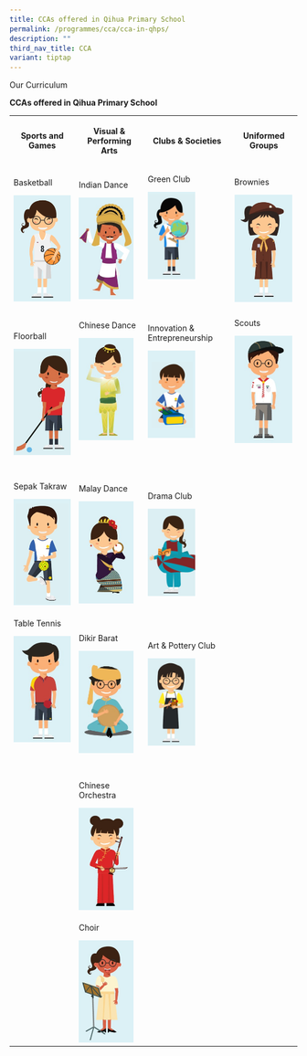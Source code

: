 ```yaml
---
title: CCAs offered in Qihua Primary School
permalink: /programmes/cca/cca-in-qhps/
description: ""
third_nav_title: CCA
variant: tiptap
---
```

<p>Our Curriculum</p>
<p><strong>CCAs offered in Qihua Primary School</strong>
</p>
<table style="minWidth: 100px">
<colgroup>
<col>
<col>
<col>
<col>
</colgroup>
<tbody>
<tr>
<th rowspan="1" colspan="1">
<p><strong>Sports and Games</strong>
</p>
</th>
<th rowspan="1" colspan="1">
<p><strong>Visual &amp; Performing Arts</strong>
</p>
</th>
<th rowspan="1" colspan="1">
<p><strong>Clubs &amp; Societies</strong>
</p>
</th>
<th rowspan="1" colspan="1">
<p><strong>Uniformed Groups</strong>
</p>
</th>
</tr>
<tr>
<td rowspan="1" colspan="1">
<p></p>
<p>Basketball</p>
<div class="isomer-image-wrapper">
<img style="width: 100%" height="auto" width="100%" alt="" src="/images/Curriculum/CCA/basketball2.png">
</div>
</td>
<td rowspan="1" colspan="1">
<p>Indian Dance</p>
<div class="isomer-image-wrapper">
<img style="width: 90%;" height="auto" width="100%" alt="" src="/images/Curriculum/CCA/indian_dance2.png">
</div>
</td>
<td rowspan="1" colspan="1">
<p></p>
<p>Green Club
<br>
</p>
<div class="isomer-image-wrapper">
<img style="width: 60%;" height="auto" width="100%" alt="" src="/images/Curriculum/CCA/green_club2.png">
</div>
<p>
<br>
</p>
</td>
<td rowspan="1" colspan="1">
<p></p>
<p>Brownies
<br>
</p>
<div class="isomer-image-wrapper">
<img style="width: 98%;" height="auto" width="100%" alt="" src="/images/Curriculum/CCA/brownies2.png">
</div>
</td>
</tr>
<tr>
<td rowspan="1" colspan="1">
<p></p>
<p>Floorball
<br>
</p>
<div class="isomer-image-wrapper">
<img style="width: 100%" height="auto" width="100%" alt="" src="/images/Curriculum/CCA/floorball2.png">
</div>
</td>
<td rowspan="1" colspan="1">
<p>Chinese Dance
<br>
</p>
<div class="isomer-image-wrapper">
<img style="width: 90%;" height="auto" width="100%" alt="" src="/images/Curriculum/CCA/chinese_dance2.png">
</div>
<p>
<br>
</p>
</td>
<td rowspan="1" colspan="1">
<p>Innovation &amp; Entrepreneurship
<br>
</p>
<div class="isomer-image-wrapper">
<img style="width: 60%;" height="auto" width="100%" alt="" src="/images/Curriculum/CCA/innovation2.png">
</div>
<p>
<br>
</p>
</td>
<td rowspan="1" colspan="1">
<p></p>
<p>Scouts
<br>
</p>
<div class="isomer-image-wrapper">
<img style="width: 98%;" height="auto" width="100%" alt="" src="/images/Curriculum/CCA/scouts2.png">
</div>
<p>
<br>
</p>
</td>
</tr>
<tr>
<td rowspan="1" colspan="1">
<p>Sepak Takraw
<br>
</p>
<div class="isomer-image-wrapper">
<img style="width: 100%" height="auto" width="100%" alt="" src="/images/Curriculum/CCA/sepak_takraw2.png">
</div>
</td>
<td rowspan="1" colspan="1">
<p>Malay Dance</p>
<div class="isomer-image-wrapper">
<img style="width: 90%;" height="auto" width="100%" alt="" src="/images/Curriculum/CCA/malay_dance2.png">
</div>
</td>
<td rowspan="1" colspan="1">
<p></p>
<p>Drama Club</p>
<div class="isomer-image-wrapper">
<img style="width: 60%;" height="auto" width="100%" alt="" src="/images/Curriculum/CCA/drama2.png">
</div>
</td>
<td rowspan="1" colspan="1">
<p></p>
<p></p>
</td>
</tr>
<tr>
<td rowspan="1" colspan="1">
<p>Table Tennis
<br>
</p>
<div class="isomer-image-wrapper">
<img style="width: 100%" height="auto" width="100%" alt="" src="/images/Curriculum/CCA/table_tennis2.png">
</div>
<p>
<br>
</p>
</td>
<td rowspan="1" colspan="1">
<p></p>
<p>Dikir Barat
<br>
</p>
<div class="isomer-image-wrapper">
<img style="width: 90%;" height="auto" width="100%" alt="" src="/images/Curriculum/CCA/dikir_barat2.png">
</div>
</td>
<td rowspan="1" colspan="1">
<p>Art &amp; Pottery Club</p>
<div class="isomer-image-wrapper">
<img style="width: 60%;" height="auto" width="100%" alt="" src="/images/Curriculum/CCA/art2.png">
</div>
</td>
<td rowspan="1" colspan="1">
<p></p>
</td>
</tr>
<tr>
<td rowspan="1" colspan="1">
<p></p>
</td>
<td rowspan="1" colspan="1">
<p>Chinese Orchestra</p>
<div class="isomer-image-wrapper">
<img style="width: 90%;" height="auto" width="100%" alt="" src="/images/Curriculum/CCA/chinese_orchestra2.png">
</div>
</td>
<td rowspan="1" colspan="1">
<p></p>
</td>
<td rowspan="1" colspan="1">
<p></p>
</td>
</tr>
<tr>
<td rowspan="1" colspan="1">
<p></p>
</td>
<td rowspan="1" colspan="1">
<p></p>
<p>Choir</p>
<div class="isomer-image-wrapper">
<img style="width: 90%;" height="auto" width="100%" alt="" src="/images/Curriculum/CCA/choir2.png">
</div>
</td>
<td rowspan="1" colspan="1">
<p></p>
</td>
<td rowspan="1" colspan="1">
<p></p>
</td>
</tr>
</tbody>
</table>
<p></p>
